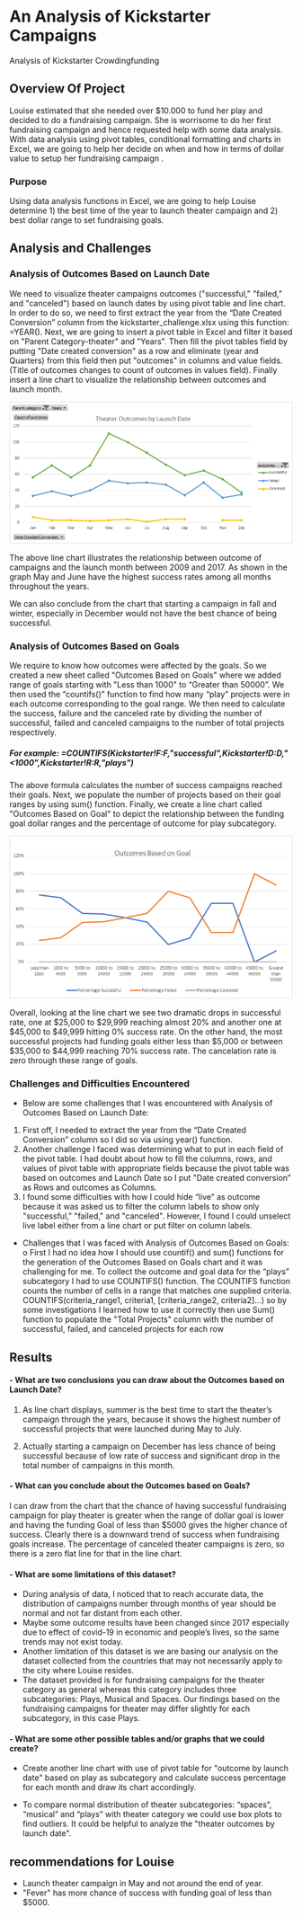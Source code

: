 # An Analysis of Kickstarter Campaigns
Analysis of Kickstarter Crowdingfunding 
## Overview Of Project

Louise estimated that she needed over $10.000 to fund her play and decided to do a fundraising campaign. She is worrisome to do her first fundraising campaign and hence requested help with some data analysis. With data analysis using pivot tables, conditional formatting and charts in Excel, we are going to help her decide on when and how in terms of dollar value to setup her fundraising campaign .


### Purpose

Using data analysis functions in Excel, we are going to help Louise determine 1) the best time of the year to launch theater campaign and 
2) best dollar range to set fundraising goals.

## Analysis and Challenges

### Analysis of Outcomes Based on Launch Date
We need to visualize theater campaigns outcomes ("successful," "failed," and "canceled") based on launch dates by using pivot table and line chart. In order to do so, we need to first extract the year from the “Date Created Conversion” column from the kickstarter_challenge.xlsx using this function: =YEAR(). Next, we are going to insert a pivot table in Excel and filter it based on "Parent Category-theater" and "Years". Then fill the pivot tables field by putting "Date created conversion" as a row and eliminate (year and Quarters) from this field then put "outcomes" in columns and value fields. (Title of outcomes changes to count of outcomes in values field). Finally insert a line chart to visualize the relationship between outcomes and launch month.

![Theater_Outcomes_vs_Launch.png](https://github.com/tjavaheripour/Kickstarter-analysis/blob/main/Theater_Outcomes_vs_Launch.png)

The above line chart illustrates the relationship between outcome of campaigns and the launch month between 2009 and 2017. As shown in the graph May and June have the highest success rates among all months throughout the years.

We can also conclude from the chart that starting a campaign in fall and winter, especially in December would not have the best chance of being successful.

### Analysis of Outcomes Based on Goals
We require to know how outcomes were affected by the goals.  So we created a new sheet called "Outcomes Based on Goals" where we added range of goals starting with "Less than 1000" to “Greater than 50000”. We then used the “countifs()” function to find how many “play” projects were in each outcome corresponding to the goal range. We then need to calculate the success, failure and the canceled rate by dividing the number of successful, failed and canceled campaigns to the number of total projects respectively.

##### For example: =COUNTIFS(Kickstarter!F:F,"successful",Kickstarter!D:D,"<1000",Kickstarter!R:R,"plays") 

The above formula calculates the number of success campaigns reached their goals. 
Next, we populate the number of projects based on their goal ranges by using sum() function. Finally, we create a line chart called "Outcomes Based on Goal" to depict the relationship between the funding goal dollar ranges and the percentage of outcome for play subcategory.



![Outcomes_vs_Goals.png](https://github.com/tjavaheripour/Kickstarter-analysis/blob/main/Outcomes_vs_Goals.png)

Overall, looking at the line chart we see two dramatic drops in successful rate, one at $25,000 to $29,999 reaching almost 20% and another one at $45,000 to $49,999 hitting 0% success rate. On the other hand, the most successful projects had funding goals either less than $5,000 or between $35,000 to $44,999 reaching 70% success rate. The cancelation rate is zero through these range of goals.

### Challenges and Difficulties Encountered
-	Below are some challenges that I was encountered with Analysis of Outcomes Based on Launch Date:
1.	First off, I needed to extract the year from the “Date Created Conversion” column so I did so via using year() function.
2.	Another challenge I faced was determining what to put in each field of the pivot table. I had doubt about how to fill the columns, rows, and values of pivot table with appropriate fields because the pivot table was based on outcomes and Launch Date so I put "Date created conversion” as Rows and outcomes as Columns.
3.	I found some difficulties with how I could hide “live” as outcome because it was asked us to filter the column labels to show only "successful," "failed," and "canceled". However, I found I could unselect live label either from a line chart or put filter on column labels.
-	Challenges that I was faced with Analysis of Outcomes Based on Goals:
o	First I had no idea how I should use countif() and sum() functions for the generation of the Outcomes Based on Goals chart and it was challenging for me. To collect the outcome and goal data for the “plays” subcategory I had to use COUNTIFS() function. The COUNTIFS function counts the number of cells in a range that matches one supplied criteria. COUNTIFS(criteria_range1, criteria1, [criteria_range2, criteria2]…) so by some investigations I learned how to use it correctly then use Sum() function to populate the "Total Projects" column with the number of successful, failed, and canceled projects for each row

## Results

#### - What are two conclusions you can draw about the Outcomes based on Launch Date?
1.	As line chart displays, summer is the best time to start the theater’s campaign through the years, because it shows the highest number of successful projects that were launched during May to July.

2.	Actually starting a campaign on December has less chance of being successful because of low rate of success and significant drop in the total number of campaigns in this month.


#### - What can you conclude about the Outcomes based on Goals?
   I can draw from the chart that the chance of having successful fundraising campaign for play theater is greater when the range of dollar goal is lower and having the funding Goal of less than $5000 gives the higher chance of success. Clearly there is a downward trend of success when fundraising goals increase. The percentage of canceled theater campaigns is zero, so there is a zero flat line for that in the line chart.
#### -  What are some limitations of this dataset?
-	During analysis of data, I noticed that to reach accurate data, the distribution of campaigns number through months of year should be normal and not far distant from each other.
- Maybe some outcome results have been changed since 2017 especially due to effect of covid-19 in economic and people’s lives, so the same trends may not exist today.
- Another limitation of this dataset is we are basing our analysis on the dataset collected from the countries that may not necessarily apply to the city where Louise resides.
- The dataset provided is for fundraising campaigns for the theater category as general whereas this category includes three subcategories: Plays, Musical and Spaces.  Our findings based on the fundraising campaigns for theater may differ slightly for each subcategory, in this case Plays.

#### -  What are some other possible tables and/or graphs that we could create?
- 	Create another line chart with use of pivot table for "outcome by launch date" based on play as subcategory and calculate success percentage for each month and draw its chart accordingly.

-	To compare normal distribution of theater subcategories: “spaces”, “musical” and “plays” with theater category we could use box plots to find outliers. It could be helpful to analyze the "theater outcomes by launch date".

## recommendations for Louise
- Launch theater campaign in May and not around the end of year.
- "Fever" has more chance of success with funding goal of less than $5000.

